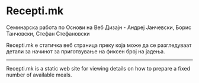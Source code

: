 # Recepti.mk
Семинарска работа по Основи на Веб Дизајн - Андреј Јанчевски, Борис Танчовски, Стефан Стефановски  

Recepti.mk е статичка веб страница преку која може да се разгледуваат детали за начинот за приготвување на фиксен број на јадења.

------------------------------------------------------------------------------------------------------------

Recepti.mk is a static web site for viewing details on how to prepare a fixed number of available meals.
